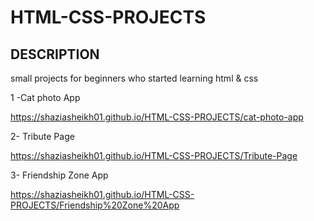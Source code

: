 # HTML-CSS-PROJECTS

## DESCRIPTION

small projects for beginners who started learning html & css

1 -Cat photo App

https://shaziasheikh01.github.io/HTML-CSS-PROJECTS/cat-photo-app

2- Tribute Page

https://shaziasheikh01.github.io/HTML-CSS-PROJECTS/Tribute-Page

3- Friendship Zone App

https://shaziasheikh01.github.io/HTML-CSS-PROJECTS/Friendship%20Zone%20App


